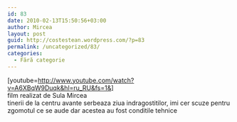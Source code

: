 ```yaml
---
id: 83
date: 2010-02-13T15:50:56+03:00
author: Mircea
layout: post
guid: http://costestean.wordpress.com/?p=83
permalink: /uncategorized/83/
categories:
  - Fără categorie
---
```

[youtube=http://www.youtube.com/watch?v=A6XBqW9Duqk&hl=ru_RU&fs=1&]  
film realizat de Sula Mircea  
tinerii de la centru avante serbeaza ziua indragostitilor, imi cer scuze pentru zgomotul ce se aude dar acestea au fost conditile tehnice